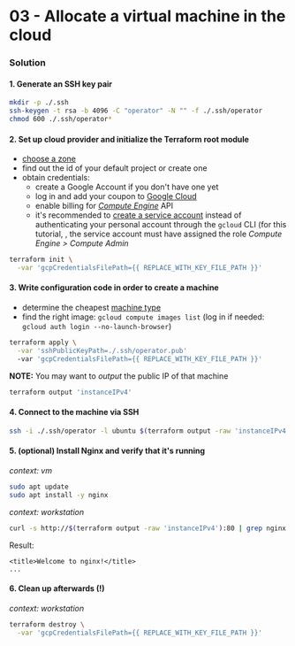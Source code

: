 03 - Allocate a virtual machine in the cloud
============================================


### Solution

#### 1. Generate an SSH key pair

```bash
mkdir -p ./.ssh
ssh-keygen -t rsa -b 4096 -C "operator" -N "" -f ./.ssh/operator
chmod 600 ./.ssh/operator*
```

#### 2. Set up cloud provider and initialize the Terraform root module

* [choose a zone](https://cloud.google.com/compute/docs/regions-zones)
* find out the id of your default project or create one
* obtain credentials:
  * create a Google Account if you don't have one yet
  * log in and add your coupon to [Google Cloud](https://console.cloud.google.com/education)
  * enable billing for [*Compute Engine*](https://console.cloud.google.com/compute) API
  * it's recommended to [create a service account](https://cloud.google.com/docs/authentication/production#create_service_account)
    instead of authenticating your personal account through the `gcloud` CLI (for this tutorial, , the service account
    must have assigned the role *Compute Engine > Compute Admin*

```bash
terraform init \
  -var 'gcpCredentialsFilePath={{ REPLACE_WITH_KEY_FILE_PATH }}'
```

#### 3. Write configuration code in order to create a machine

* determine the cheapest [machine type](https://cloud.google.com/compute/docs/machine-types)
* find the right image: `gcloud compute images list` (log in if needed: `gcloud auth login --no-launch-browser`)

```bash
terraform apply \
  -var 'sshPublicKeyPath=./.ssh/operator.pub'
  -var 'gcpCredentialsFilePath={{ REPLACE_WITH_KEY_FILE_PATH }}'
```

__NOTE:__ You may want to *output* the public IP of that machine

```bash
terraform output 'instanceIPv4'
```

#### 4. Connect to the machine via SSH

```bash
ssh -i ./.ssh/operator -l ubuntu $(terraform output -raw 'instanceIPv4')
```

#### 5. (optional) Install Nginx and verify that it's running 

*context: vm*
```bash
sudo apt update
sudo apt install -y nginx
```

*context: workstation*
```bash
curl -s http://$(terraform output -raw 'instanceIPv4'):80 | grep nginx
```
Result:
```
<title>Welcome to nginx!</title>
...
```

#### 6. Clean up afterwards (!)

*context: workstation*
```bash
terraform destroy \
  -var 'gcpCredentialsFilePath={{ REPLACE_WITH_KEY_FILE_PATH }}'
```
